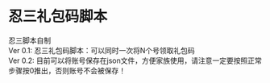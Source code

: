 # 忍三礼包码脚本
忍三脚本自制  
Ver 0.1: 忍三礼包码脚本：可以同时一次将N个号领取礼包码  
Ver 0.2: 目前可以将账号保存在json文件，方便家族使用，请注意一定要按照正常步骤按0推出，否则账号不会被保存！  
